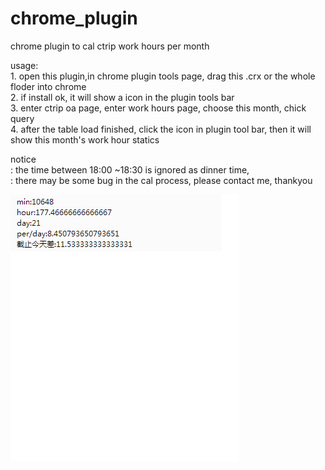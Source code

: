 chrome_plugin
=============

chrome plugin to cal ctrip work hours per month


usage: <br>
	1. open this plugin,in chrome plugin tools page, drag this .crx or the whole floder into chrome<br>
	2. if install ok, it will show a icon in the plugin tools bar<br>
	3. enter ctrip oa page, enter work hours page, choose this month, chick query<br>
	4. after the table load finished, click the icon in plugin tool bar, then it will show this month's work hour statics<br>


notice<br>: the time between 18:00 ~18:30 is ignored as dinner time, <br>
	  :	there may be some bug in the cal process, please contact me, thankyou

![image](https://github.com/realman112358/chrome_plugin/blob/master/screensnap.png)